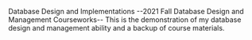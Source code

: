 Database Design and Implementations
--2021 Fall Database Design and Management Courseworks--
This is the demonstration of my database design and management ability and a backup of course materials.
